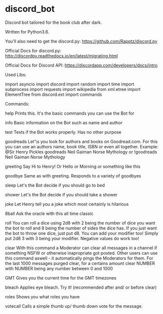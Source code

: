 # discord_bot
Discord bot tailored for the book club after dark.

Written for Python3.6.

You'll also need to get the discord.py: https://github.com/Rapptz/discord.py

Official Docs for discord.py: http://discordpy.readthedocs.io/en/latest/migrating.html

Official Docs for Discord API: https://discordapp.com/developers/docs/intro

Used Libs:

import asyncio
import discord
import random
import time
import subprocess
import requests
import wikipedia
from xml.etree import ElementTree
from discord.ext import commands


Commands:

help
Prints this. It's the basic commands you can use the Bot for

info
Basic information on the Bot such as name and author

test
Tests if the Bot works properly. Has no other purpose

goodreads
Let'\s you look for authors and books on Goodread.com. For this you can use an authors name, book title, ISBN or even all together. Example: @Sir Henry Pickles goodreads Neil Gaiman Norse Mythology or !goodreads Neil Gaiman Norse Mythology

greeting
Say Hi to Henry! Or Hello or Morning or something like this

goodbye
Same as with greeting. Responds to a variety of goodbyes

sleep
Let's the Bot decide if you should go to bed

shower
Let's the Bot decide if you should take a shower

joke
Let Henry tell you a joke which most certainly is hilarious

8ball
Ask the oracle with this all time classic

roll
You can roll a dice using 2d8 with 2 being the number of dice you want the bot to roll and 8 being the number of sides the dice has. If you just want the bot to throw one dice, just put d8. You can add your modifier too! Simply put 2d8 3 with 3 being your modifier. Negative values do work too!

clear
With this command a Moderator can clear all messages in a channel if something NSFW or otherwise inapropriate got posted. Other users can use this command aswell - it automatically pings the Moderators for them. For the last 1000 messages purged clear, for a certains amount clear NUMBER with NUMBER being any number between 0 and 1000

GMT
Gives you the current time for the GMT timezones

bleach
Applies eye bleach. Try it! (recommended after and/ or before clear)

roles
Shows you what roles you have

votecall
Calls a simple thumb up/ thumb down vote for the message.

